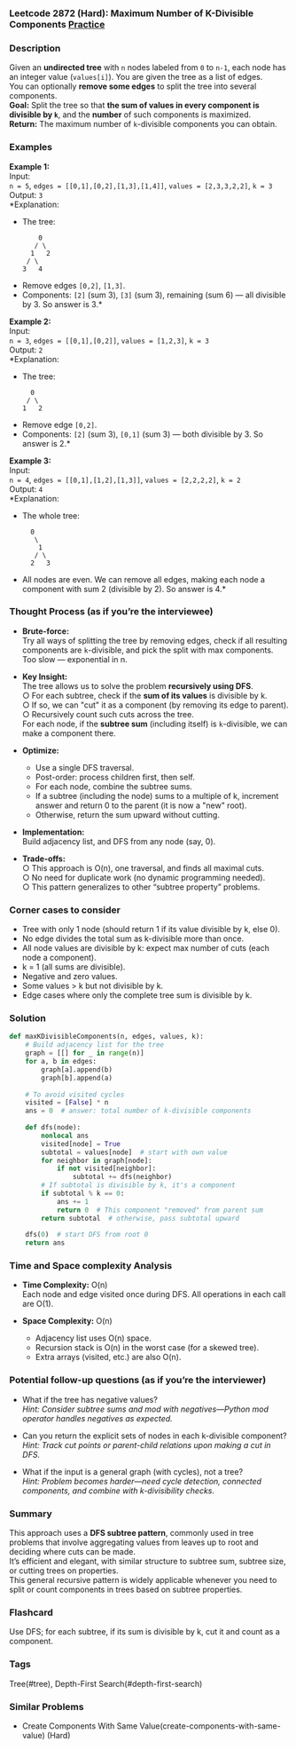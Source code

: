 ### Leetcode 2872 (Hard): Maximum Number of K-Divisible Components [Practice](https://leetcode.com/problems/maximum-number-of-k-divisible-components)

### Description  
Given an **undirected tree** with `n` nodes labeled from `0` to `n-1`, each node has an integer value (`values[i]`). You are given the tree as a list of edges.  
You can optionally **remove some edges** to split the tree into several components.  
**Goal:** Split the tree so that **the sum of values in every component is divisible by `k`**, and the **number** of such components is maximized.  
**Return:** The maximum number of `k`-divisible components you can obtain.

### Examples  

**Example 1:**  
Input:  
`n = 5`, `edges = [[0,1],[0,2],[1,3],[1,4]]`, `values = [2,3,3,2,2]`, `k = 3`  
Output: `3`  
*Explanation:  
- The tree:  
    ```
        0
       / \
      1   2
     / \
    3   4
    ```
- Remove edges `[0,2]`, `[1,3]`.
- Components: `[2]` (sum 3), `[3]` (sum 3), remaining (sum 6) — all divisible by 3. So answer is 3.*

**Example 2:**  
Input:  
`n = 3`, `edges = [[0,1],[0,2]]`, `values = [1,2,3]`, `k = 3`  
Output: `2`  
*Explanation:  
- The tree:  
    ```
      0
     / \
    1   2
    ```
- Remove edge `[0,2]`.
- Components: `[2]` (sum 3), `[0,1]` (sum 3) — both divisible by 3. So answer is 2.*

**Example 3:**  
Input:  
`n = 4`, `edges = [[0,1],[1,2],[1,3]]`, `values = [2,2,2,2]`, `k = 2`  
Output: `4`  
*Explanation:  
- The whole tree:  
    ```
      0
       \
        1
       / \
      2   3
    ```
- All nodes are even. We can remove all edges, making each node a component with sum 2 (divisible by 2). So answer is 4.*

### Thought Process (as if you’re the interviewee)  

- **Brute-force:**  
  Try all ways of splitting the tree by removing edges, check if all resulting components are `k`-divisible, and pick the split with max components.  
  Too slow — exponential in n.

- **Key Insight:**  
  The tree allows us to solve the problem **recursively using DFS**.  
  ○ For each subtree, check if the **sum of its values** is divisible by k.  
  ○ If so, we can "cut" it as a component (by removing its edge to parent).  
  ○ Recursively count such cuts across the tree.  
  For each node, if the **subtree sum** (including itself) is `k`-divisible, we can make a component there.

- **Optimize:**  
  - Use a single DFS traversal.  
  - Post-order: process children first, then self.  
  - For each node, combine the subtree sums.  
  - If a subtree (including the node) sums to a multiple of k, increment answer and return 0 to the parent (it is now a "new" root).  
  - Otherwise, return the sum upward without cutting.

- **Implementation:**  
  Build adjacency list, and DFS from any node (say, 0).

- **Trade-offs:**  
  ○ This approach is O(n), one traversal, and finds all maximal cuts.  
  ○ No need for duplicate work (no dynamic programming needed).  
  ○ This pattern generalizes to other “subtree property” problems.

### Corner cases to consider  
- Tree with only 1 node (should return 1 if its value divisible by k, else 0).
- No edge divides the total sum as k-divisible more than once.
- All node values are divisible by k: expect max number of cuts (each node a component).
- k = 1 (all sums are divisible).
- Negative and zero values.
- Some values > k but not divisible by k.
- Edge cases where only the complete tree sum is divisible by k.

### Solution

```python
def maxKDivisibleComponents(n, edges, values, k):
    # Build adjacency list for the tree
    graph = [[] for _ in range(n)]
    for a, b in edges:
        graph[a].append(b)
        graph[b].append(a)
    
    # To avoid visited cycles
    visited = [False] * n
    ans = 0  # answer: total number of k-divisible components
    
    def dfs(node):
        nonlocal ans
        visited[node] = True
        subtotal = values[node]  # start with own value
        for neighbor in graph[node]:
            if not visited[neighbor]:
                subtotal += dfs(neighbor)
        # If subtotal is divisible by k, it's a component
        if subtotal % k == 0:
            ans += 1
            return 0  # This component "removed" from parent sum
        return subtotal  # otherwise, pass subtotal upward
    
    dfs(0)  # start DFS from root 0
    return ans
```

### Time and Space complexity Analysis  

- **Time Complexity:** O(n)  
  Each node and edge visited once during DFS. All operations in each call are O(1).

- **Space Complexity:** O(n)  
  - Adjacency list uses O(n) space.  
  - Recursion stack is O(n) in the worst case (for a skewed tree).  
  - Extra arrays (visited, etc.) are also O(n).

### Potential follow-up questions (as if you’re the interviewer)  

- What if the tree has negative values?  
  *Hint: Consider subtree sums and mod with negatives—Python mod operator handles negatives as expected.*

- Can you return the explicit sets of nodes in each k-divisible component?  
  *Hint: Track cut points or parent-child relations upon making a cut in DFS.*

- What if the input is a general graph (with cycles), not a tree?  
  *Hint: Problem becomes harder—need cycle detection, connected components, and combine with k-divisibility checks.*

### Summary
This approach uses a **DFS subtree pattern**, commonly used in tree problems that involve aggregating values from leaves up to root and deciding where cuts can be made.  
It’s efficient and elegant, with similar structure to subtree sum, subtree size, or cutting trees on properties.  
This general recursive pattern is widely applicable whenever you need to split or count components in trees based on subtree properties.


### Flashcard
Use DFS; for each subtree, if its sum is divisible by k, cut it and count as a component.

### Tags
Tree(#tree), Depth-First Search(#depth-first-search)

### Similar Problems
- Create Components With Same Value(create-components-with-same-value) (Hard)